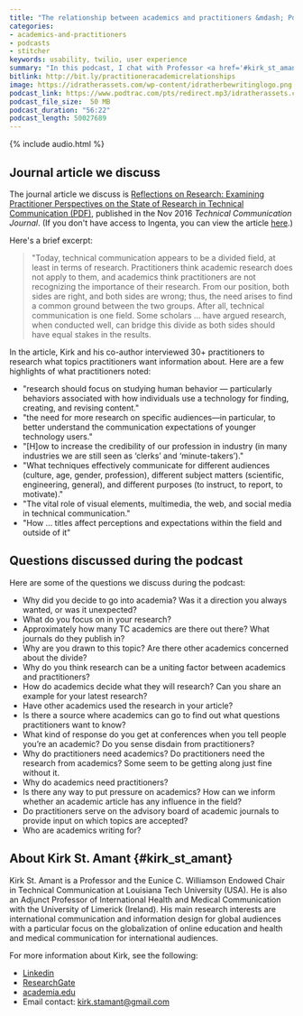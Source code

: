 ```yaml
---
title: "The relationship between academics and practitioners &mdash; Podcast with Kirk St. Amant"
categories:
- academics-and-practitioners
- podcasts
- stitcher
keywords: usability, twilio, user experience
summary: "In this podcast, I chat with Professor <a href='#kirk_st_amant'>Kirk St. Amant</a> about the relationship between practitioners and academics. Kirk recently co-authored an article about research as a unifying focus to bring academics and practitioners together. Using this article as the basis for discussion, we dive into origins of the divide, why both practitioners and academics of the same field need each other, potential solutions, and more."
bitlink: http://bit.ly/practitioneracademicrelationships
image: https://idratherassets.com/wp-content/idratherbewritinglogo.png
podcast_link: https://www.podtrac.com/pts/redirect.mp3/idratherassets.com/podcasts/researchkirkstamantpodcast.mp3
podcast_file_size:  50 MB
podcast_duration: "56:22"
podcast_length: 50027689
---
```


{% include audio.html %}

## Journal article we discuss

The journal article we discuss is [Reflections on Research: Examining Practitioner Perspectives on the State of Research in Technical Communication (PDF)](http://www.ingentaconnect.com/search/article?option1=tka&value1=reflections+on+research&operator3=AND&option3=journalbooktitle&value3=technical+communication&freetype=unlimited&sortDescending=true&sortField=default&pageSize=10&index=1), published in the Nov 2016 *Technical Communication Journal*. (If you don't have access to Ingenta, you can view the article <a target="\_blank" href='https://idratherassets.com/academic_articles/reflections_on_research_kirk_st_amant.pdf'>here</a>.)

Here's a brief excerpt:

> "Today, technical communication appears to be a divided field, at least in terms of research. Practitioners
think academic research does not apply to them, and academics think practitioners are not recognizing the
importance of their research. From our position, both sides are right, and both sides are wrong; thus, the
need arises to find a common ground between the two groups. After all, technical communication is one field.
Some scholars ... have argued research, when conducted well, can bridge this divide as both sides should have equal stakes in the results.

In the article, Kirk and his co-author interviewed 30+ practitioners to research what topics practitioners want information about. Here are a few highlights of what practitioners noted:

* "research should focus on studying human behavior &mdash; particularly behaviors associated with how individuals use a technology for finding, creating, and revising content."
* "the need for more research on specific audiences—in particular, to better understand the communication expectations of younger technology users."
* "[H]ow to increase the credibility of our profession in industry (in many industries we are still
seen as ‘clerks’ and ‘minute-takers’)."
* "What techniques effectively communicate for different audiences (culture, age, gender, profession), different subject matters (scientific, engineering, general), and different purposes (to instruct, to report, to motivate)."
* "The vital role of visual elements, multimedia, the web, and social media in technical communication."
* "How ... titles affect perceptions and expectations within the field and outside of it"

## Questions discussed during the podcast

Here are some of the questions we discuss during the podcast:

* Why did you decide to go into academia? Was it a direction you always wanted, or was it unexpected?
* What do you focus on in your research?
* Approximately how many TC academics are there out there? What journals do they publish in?
* Why are you drawn to this topic? Are there other academics concerned about the divide?
* Why do you think research can be a uniting factor between academics and practitioners?
* How do academics decide what they will research? Can you share an example for your latest research?
* Have other academics used the research in your article?
* Is there a source where academics can go to find out what questions practitioners want to know?
* What kind of response do you get at conferences when you tell people you’re an academic? Do you sense disdain from practitioners?
* Why do practitioners need academics? Do practitioners need the research from academics? Some seem to be getting along just fine without it.
* Why do academics need practitioners?
* Is there any way to put pressure on academics? How can we inform whether an academic article has any influence in the field?
* Do practitioners serve on the advisory board of academic journals to provide input on which topics are accepted?
* Who are academics writing for?

## About Kirk St. Amant {#kirk_st_amant}

Kirk St. Amant is a Professor and the Eunice C. Williamson Endowed Chair in Technical Communication at Louisiana Tech University (USA). He is also an Adjunct Professor of International Health and Medical Communication with the University of Limerick (Ireland). His main research interests are international communication and information design for global audiences with a particular focus on the globalization of online education and health and medical communication for international audiences.

For more information about Kirk, see the following:

* <a href='https://www.linkedin.com/in/kirk-st-amant-614a272/'>Linkedin</a>
* <a href='https://www.researchgate.net/profile/Kirk_Stamant'>ResearchGate</a>
* <a href='https://latech.academia.edu/KirkStAmant'>academia.edu</a>
* Email contact: kirk.stamant@gmail.com
